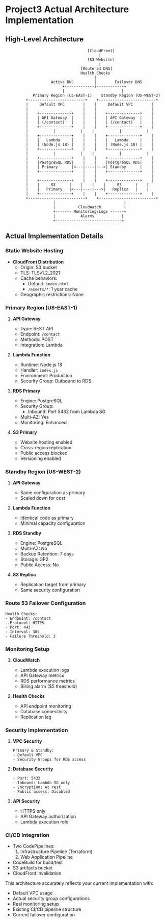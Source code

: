 # Project3 Actual Architecture Implementation

## High-Level Architecture
```
                                    [CloudFront]
                                         |
                                    [S3 Website]
                                         |
                                 [Route 53 DNS]
                                 Health Checks
                                       |
                    Active DNS         |        Failover DNS
                         +-------------)------------+
                         |                         |
            Primary Region (US-EAST-1)    Standby Region (US-WEST-2)
         +-------------------------+    +-------------------------+
         |     Default VPC        |    |     Default VPC        |
         |                        |    |                        |
         |    +--------------+    |    |    +--------------+    |
         |    | API Gateway  |    |    |    | API Gateway  |    |
         |    | (/contact)   |    |    |    | (/contact)   |    |
         |    +--------------+    |    |    +--------------+    |
         |           |           |    |           |           |
         |    +--------------+    |    |    +--------------+    |
         |    |   Lambda     |    |    |    |   Lambda     |    |
         |    | (Node.js 18) |    |    |    | (Node.js 18) |    |
         |    +--------------+    |    |    +--------------+    |
         |           |           |    |           |           |
         |    +--------------+    |    |    +--------------+    |
         |    |PostgreSQL RDS|    |    |    |PostgreSQL RDS|    |
         |    | Primary      |<---|----|--->| Standby      |    |
         |    +--------------+    |    |    +--------------+    |
         |                        |    |                        |
         |    +--------------+    |    |    +--------------+    |
         |    |     S3      |    |    |    |     S3      |    |
         |    |   Primary   |<---|----|--->|   Replica   |    |
         |    +--------------+    |    |    +--------------+    |
         +-------------------------+    +-------------------------+
                     |                              |
                     |          CloudWatch          |
                     +------- Monitoring/Logs ------+
                     |           Alarms            |
                     +----------------------------->

```

## Actual Implementation Details

### Static Website Hosting
- **CloudFront Distribution**
  - Origin: S3 bucket
  - TLS: TLSv1.2_2021
  - Cache behaviors:
    - Default: `index.html`
    - `/assets/*`: 1 year cache
  - Geographic restrictions: None

### Primary Region (US-EAST-1)

1. **API Gateway**
   - Type: REST API
   - Endpoint: `/contact`
   - Methods: POST
   - Integration: Lambda

2. **Lambda Function**
   - Runtime: Node.js 18
   - Handler: `index.js`
   - Environment: Production
   - Security Group: Outbound to RDS

3. **RDS Primary**
   - Engine: PostgreSQL
   - Security Group: 
     - Inbound: Port 5432 from Lambda SG
   - Multi-AZ: Yes
   - Monitoring: Enhanced

4. **S3 Primary**
   - Website hosting enabled
   - Cross-region replication
   - Public access blocked
   - Versioning enabled

### Standby Region (US-WEST-2)

1. **API Gateway**
   - Same configuration as primary
   - Scaled down for cost

2. **Lambda Function**
   - Identical code as primary
   - Minimal capacity configuration

3. **RDS Standby**
   - Engine: PostgreSQL
   - Multi-AZ: No
   - Backup Retention: 7 days
   - Storage: GP2
   - Public Access: No

4. **S3 Replica**
   - Replication target from primary
   - Same security configuration

### Route 53 Failover Configuration
```hcl
Health Checks:
- Endpoint: /contact
- Protocol: HTTPS
- Port: 443
- Interval: 30s
- Failure Threshold: 3
```

### Monitoring Setup
1. **CloudWatch**
   - Lambda execution logs
   - API Gateway metrics
   - RDS performance metrics
   - Billing alarm ($5 threshold)

2. **Health Checks**
   - API endpoint monitoring
   - Database connectivity
   - Replication lag

### Security Implementation

1. **VPC Security**
   ```hcl
   Primary & Standby:
   - Default VPC
   - Security Groups for RDS access
   ```

2. **Database Security**
   ```hcl
   - Port: 5432
   - Inbound: Lambda SG only
   - Encryption: At rest
   - Public access: Disabled
   ```

3. **API Security**
   - HTTPS only
   - API Gateway authorization
   - Lambda execution role

### CI/CD Integration
- Two CodePipelines:
  1. Infrastructure Pipeline (Terraform)
  2. Web Application Pipeline
- CodeBuild for build/test
- S3 artifacts bucket
- CloudFront invalidation

This architecture accurately reflects your current implementation with:
- Default VPC usage
- Actual security group configurations
- Real monitoring setup
- Existing CI/CD pipeline structure
- Current failover configuration